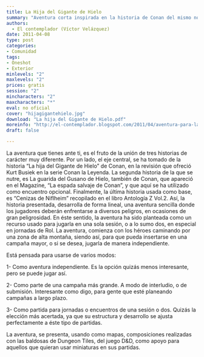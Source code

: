 ```yaml
---
title: La Hija del Gigante de Hielo
summary: "Aventura corta inspirada en la historia de Conan del mismo nombre, ideal para jugar como one shot, en jornadas o como parte de una campaña."
authors:
  - El contemplador (Víctor Velázquez)
date: 2011-04-08
type: post
categories:
- Comunidad
tags:
- Oneshot
- Exterior
minlevels: "2"
maxlevels: "2"
prices: gratis
session: "2"
mincharacters: "2"
maxcharacters: "*"
eval: no oficial
cover: "hijagigantehielo.jpg"
download: "La hija del Gigante de Hielo.pdf"
moreinfo: "http://el-contemplador.blogspot.com/2011/04/aventura-para-la-marca-del-este-la-hija.html"
draft: false

---
```


La aventura que tienes ante ti, es el fruto de la unión de tres historias de carácter muy diferente. Por un lado, el eje central, se ha tomado de la historia “La hija del Gigante de Hielo” de Conan, en la revisión que ofreció Kurt Busiek en la serie Conan la Leyenda. La segunda historia de la que se nutre, es La guarida del Gusano de Hielo, también de Conan, que apareció en el Magazine, “La espada salvaje de Conan”, y que aquí se ha utilizado como encuentro opcional. Finalmente, la última historia usada como base, es “Cenizas de Niflheim” recopilado en el libro Antología Z Vol.2.
Así, la historia presentada, desarrolla de forma lineal, una aventura sencilla donde los jugadores deberán enfrentarse a diversos peligros, en ocasiones de gran peligrosidad. En éste sentido, la aventura ha sido planteada como un recurso usado para jugarla en una sola sesión, o a lo sumo dos, en especial en jornadas de Rol.
La aventura, comienza con los héroes caminando por una zona de alta montaña, siendo así, para que pueda insertarse en una campaña mayor, o si se desea, jugarla de manera independiente.

Está pensada para usarse de varios modos:

1- Como aventura independiente. Es la opción quizás menos interesante, pero se puede jugar así.

2- Como parte de una campaña más grande. A modo de interludio, o de submisión. Interesante como digo, para gente que esté planeando campañas a largo plazo.

3- Como partida para jornadas o encuentros de una sesión o dos. Quizás la elección más acertada, ya que su estructura y desarrollo se ajusta perfectamente a éste tipo de partidas.

La aventura, se presenta, usando como mapas, composiciones realizadas con las baldosas de Dungeon Tiles, del juego D&D, como apoyo para aquellos que quieran usar miniaturas en sus partidas.
